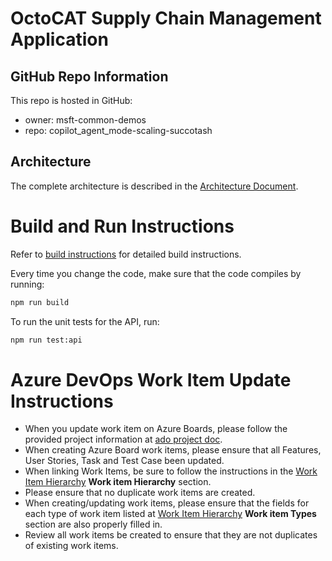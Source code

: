 # OctoCAT Supply Chain Management Application

## GitHub Repo Information

This repo is hosted in GitHub:
- owner: msft-common-demos
- repo: copilot_agent_mode-scaling-succotash

## Architecture

The complete architecture is described in the [Architecture Document](../docs/architecture.md).

# Build and Run Instructions

Refer to [build instructions](../docs/build.md) for detailed build instructions.

Every time you change the code, make sure that the code compiles by running:

```bash
npm run build
```

To run the unit tests for the API, run:

```bash
npm run test:api
```

# Azure DevOps Work Item Update Instructions
- When you update work item on Azure Boards, please follow the provided project information at [ado project doc](../docs/ado.md). 
- When creating Azure Board work items, please ensure that all Features, User Stories, Task and Test Case been updated.
- When linking Work Items, be sure to follow the instructions in the [Work Item Hierarchy](../docs/ado.md) **Work item Hierarchy** section.
- Please ensure that no duplicate work items are created.
- When creating/updating work items, please ensure that the fields for each type of work item listed at [Work Item Hierarchy](../docs/ado.md) **Work item Types** section are also properly filled in.
- Review all work items be created to ensure that they are not duplicates of existing work items.
